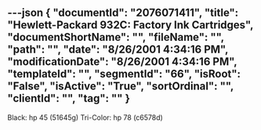 ---json
{
  "documentId": "2076071411",
  "title": "Hewlett-Packard 932C: Factory Ink Cartridges",
  "documentShortName": "",
  "fileName": "",
  "path": "",
  "date": "8/26/2001 4:34:16 PM",
  "modificationDate": "8/26/2001 4:34:16 PM",
  "templateId": "",
  "segmentId": "66",
  "isRoot": "False",
  "isActive": "True",
  "sortOrdinal": "",
  "clientId": "",
  "tag": ""
}
---

Black: hp 45 (51645g)
Tri-Color: hp 78 (c6578d)
